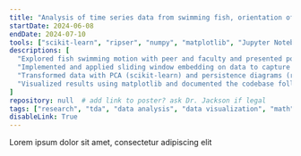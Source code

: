 ```yaml
---
title: "Analysis of time series data from swimming fish, orientation of the principal components in a high-dimensional data"
startDate: 2024-06-08
endDate: 2024-07-10
tools: ["scikit-learn", "ripser", "numpy", "matplotlib", "Jupyter Notebook"]
descriptions: [
  "Explored fish swimming motion with peer and faculty and presented poster at JMM 2025",
  "Implemented and applied sliding window embedding on data to capture motion",
  "Transformed data with PCA (scikit-learn) and persistence diagrams (ripser)",
  "Visualized results using matplotlib and documented the codebase following numpy conventions"
]
repository: null  # add link to poster? ask Dr. Jackson if legal
tags: ["research", "tda", "data analysis", "data visualization", "math"]
disableLink: True
---
```


Lorem ipsum dolor sit amet, consectetur adipiscing elit
